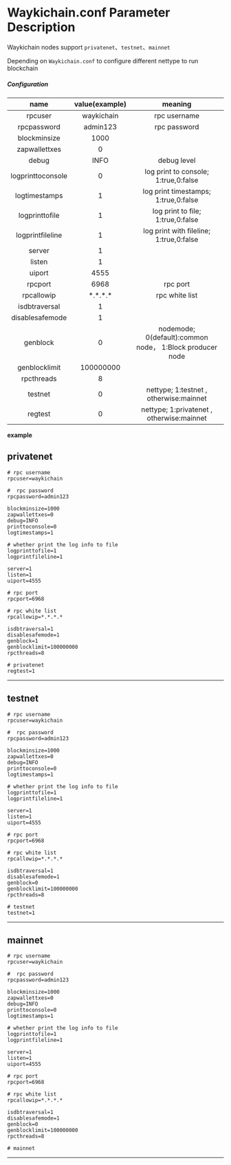 <extoc></extoc>
# Waykichain.conf Parameter Description
Waykichain nodes support `privatenet`、`testnet`、`mainnet`

Depending on `Waykichain.conf` to configure different nettype to run blockchain

##### Configuration
|       name        | value(example) |                         meaning                          |
|:-----------------:|:--------------:|:--------------------------------------------------------:|
|      rpcuser      |   waykichain   |                       rpc username                       |
|    rpcpassword    |    admin123    |                       rpc password                       |
|   blockminsize    |      1000      |                                                          |
|   zapwallettxes   |       0        |                                                          |
|       debug       |      INFO      |                       debug level                        |
| logprinttoconsole |       0        |           log print to console; 1:true,0:false           |
|   logtimestamps   |       1        |           log print timestamps; 1:true,0:false           |
|  logprinttofile   |       1        |            log print to file; 1:true,0:false             |
| logprintfileline  |       1        |         log print with fileline; 1:true,0:false          |
|      server       |       1        |                                                          |
|      listen       |       1        |                                                          |
|      uiport       |      4555      |                                                          |
|      rpcport      |      6968      |                         rpc port                         |
|    rpcallowip     |  \*.\*.\*.\*   |                      rpc white list                      |
|   isdbtraversal   |       1        |                                                          |
|  disablesafemode  |       1        |                                                          |
|        genblock        |       0        | nodemode; 0(default):common node， 1:Block producer node |
|   genblocklimit    |    100000000     |                                                          |
|    rpcthreads     |       8        |                                                          |
|      testnet      |       0        |         nettype;  1:testnet , otherwise:mainnet          |
|      regtest      |       0        |        nettype;  1:privatenet , otherwise:mainnet        |


**example**


## privatenet
```
# rpc username
rpcuser=waykichain

#  rpc password
rpcpassword=admin123

blockminsize=1000
zapwallettxes=0
debug=INFO
printtoconsole=0
logtimestamps=1

# whether print the log info to file
logprinttofile=1
logprintfileline=1

server=1
listen=1
uiport=4555

# rpc port
rpcport=6968

# rpc white list
rpcallowip=*.*.*.*

isdbtraversal=1
disablesafemode=1
genblock=1
genblocklimit=100000000
rpcthreads=8

# privatenet
regtest=1
```
---

## testnet
```
# rpc username
rpcuser=waykichain

#  rpc password
rpcpassword=admin123

blockminsize=1000
zapwallettxes=0
debug=INFO
printtoconsole=0
logtimestamps=1

# whether print the log info to file
logprinttofile=1
logprintfileline=1

server=1
listen=1
uiport=4555

# rpc port
rpcport=6968

# rpc white list
rpcallowip=*.*.*.*

isdbtraversal=1
disablesafemode=1
genblock=0
genblocklimit=100000000
rpcthreads=8

# testnet
testnet=1
```
---

## mainnet
```
# rpc username
rpcuser=waykichain

#  rpc password
rpcpassword=admin123

blockminsize=1000
zapwallettxes=0
debug=INFO
printtoconsole=0
logtimestamps=1

# whether print the log info to file
logprinttofile=1
logprintfileline=1

server=1
listen=1
uiport=4555

# rpc port
rpcport=6968

# rpc white list
rpcallowip=*.*.*.*

isdbtraversal=1
disablesafemode=1
genblock=0
genblocklimit=100000000
rpcthreads=8

# mainnet

```
---